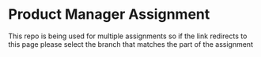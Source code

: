 # Product Manager Assignment

This repo is being used for multiple assignments so if the link redirects to this page please select the branch that matches the part of the assignment
